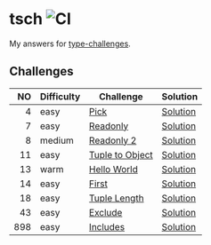 # tsch ![CI](https://github.com/ishiahirake/tsch/actions/workflows/ci.yml/badge.svg)

My answers for [type-challenges](https://github.com/type-challenges/type-challenges).

## Challenges

|   NO | Difficulty | Challenge                                                           | Solution                                              |
| ---: | ---------- | ------------------------------------------------------------------- | ----------------------------------------------------- |
|    4 | easy       | [Pick](./questions/00004-easy-pick/README.md)                       | [Solution](./solutions/00004-easy-pick.ts)            |
|    7 | easy       | [Readonly](./questions/00007-easy-readonly/README.md)               | [Solution](./solutions/00007-easy-readonly.ts)        |
|    8 | medium     | [Readonly 2](./questions/00008-medium-readonly-2/README.md)         | [Solution](./solutions/00008-medium-readonly-2.ts)    |
|   11 | easy       | [Tuple to Object](./questions/00011-easy-tuple-to-object/README.md) | [Solution](./solutions/00011-easy-tuple-to-object.ts) |
|   13 | warm       | [Hello World](./questions/0013-warm-hello-world/README.md)          | [Solution](./solutions/0013-warm-hello-world.ts)      |
|   14 | easy       | [First](./questions/00014-easy-first/README.md)                     | [Solution](./solutions/00014-easy-first.ts)           |
|   18 | easy       | [Tuple Length](./questions/00018-easy-tuple-length/README.md)       | [Solution](./solutions/00018-easy-tuple-length.ts)    |
|   43 | easy       | [Exclude](./questions/0043-easy-exclude/README.md)                  | [Solution](./solutions/0043-easy-exclude.ts)          |
|  898 | easy       | [Includes](./questions/00898-easy-includes/README.md)               | [Solution](./solutions/00898-easy-includes.ts)        |
